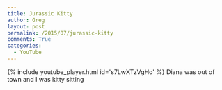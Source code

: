```yaml
---
title: Jurassic Kitty
author: Greg
layout: post
permalink: /2015/07/jurassic-kitty
comments: True
categories:
  - YouTube
---
```


{% include youtube_player.html id='s7LwXTzVgHo' %}
Diana was out of town and I was kitty sitting
